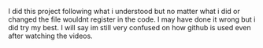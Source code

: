 I did this project following what i understood but no matter what i did or changed the file wouldnt register in the code. I may have done it wrong but i did try my best. I will say im still very confused on how github is used even after watching the videos. 
